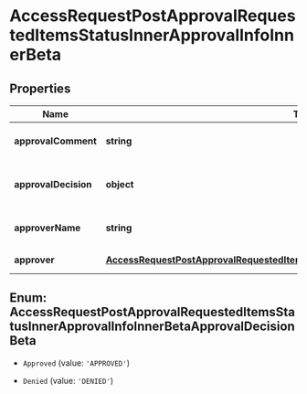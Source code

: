 # AccessRequestPostApprovalRequestedItemsStatusInnerApprovalInfoInnerBeta

## Properties

Name | Type | Description | Notes
------------ | ------------- | ------------- | -------------
**approvalComment** | **string** | A comment left by the approver. | [optional] [default to undefined]
**approvalDecision** | **object** | The final decision of the approver. | [default to undefined]
**approverName** | **string** | The name of the approver | [default to undefined]
**approver** | [**AccessRequestPostApprovalRequestedItemsStatusInnerApprovalInfoInnerApproverBeta**](AccessRequestPostApprovalRequestedItemsStatusInnerApprovalInfoInnerApproverBeta.md) |  | [default to undefined]



## Enum: AccessRequestPostApprovalRequestedItemsStatusInnerApprovalInfoInnerBetaApprovalDecisionBeta


* `Approved` (value: `'APPROVED'`)

* `Denied` (value: `'DENIED'`)



